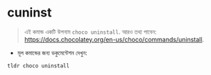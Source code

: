 # cuninst

> এই কমান্ড একটি উপনাম `choco uninstall`.
> আরও তথ্য পাবেন: <https://docs.chocolatey.org/en-us/choco/commands/uninstall>.

- মূল কমান্ডের জন্য ডকুমেন্টেশন দেখুন:

`tldr choco uninstall`
